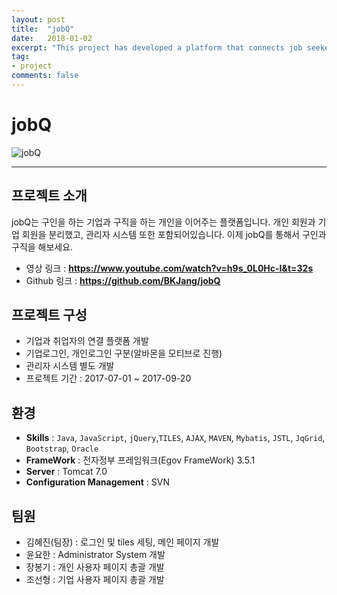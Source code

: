 ```yaml
---
layout: post
title:  "jobQ"
date:   2018-01-02
excerpt: "This project has developed a platform that connects job seekers and companies."
tag:
- project
comments: false
---
```



# jobQ
![jobQ](/assests/img/jobQ.gif)


* * *

## 프로젝트 소개

jobQ는 구인을 하는 기업과 구직을 하는 개인을 이어주는 플랫폼입니다.
개인 회원과 기업 회원을 분리했고, 관리자 시스템 또한 포함되어있습니다.
이제 jobQ를 통해서 구인과 구직을 해보세요.

- 영상 링크 : **https://www.youtube.com/watch?v=h9s_0L0Hc-I&t=32s**
- Github 링크 : **https://github.com/BKJang/jobQ**
## 프로젝트 구성

- 기업과 취업자의 연결 플랫폼 개발
- 기업로그인, 개인로그인 구분(알바몬을 모티브로 진행)
- 관리자 시스템 별도 개발
- 프로젝트 기간 : 2017-07-01 ~ 2017-09-20

## 환경

- **Skills** : `Java`, `JavaScript`, `jQuery`,`TILES`, `AJAX`, `MAVEN`, `Mybatis`, `JSTL`, `JqGrid`, `Bootstrap`, `Oracle`
- **FrameWork** : 전자정부 프레임워크(Egov FrameWork) 3.5.1
- **Server** : Tomcat 7.0
- **Configuration Management** : SVN

## 팀원

- 김혜진(팀장) : 로그인 및 tiles 세팅, 메인 페이지 개발
- 윤요한 : Administrator System 개발
- 장봉기 : 개인 사용자 페이지 총괄 개발
- 조선형 : 기업 사용자 페이지 총괄 개발

